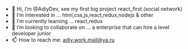 - 👋 Hi, I’m @AdiyDev, see my first big project react_first (social network)
- 👀 I’m interested in ... html,css,js,react,redux,nodejs & other
- 🌱 I’m currently learning ... react,redux
- 💞️ I’m looking to collaborate on ... a enterprise that can hire a level developer junior
- 📫 How to reach me: adiy.work.mail@ya.ru

<!---
AdiyDev/AdiyDev is a ✨ special ✨ repository because its `README.md` (this file) appears on your GitHub profile.
You can click the Preview link to take a look at your changes.
--->
